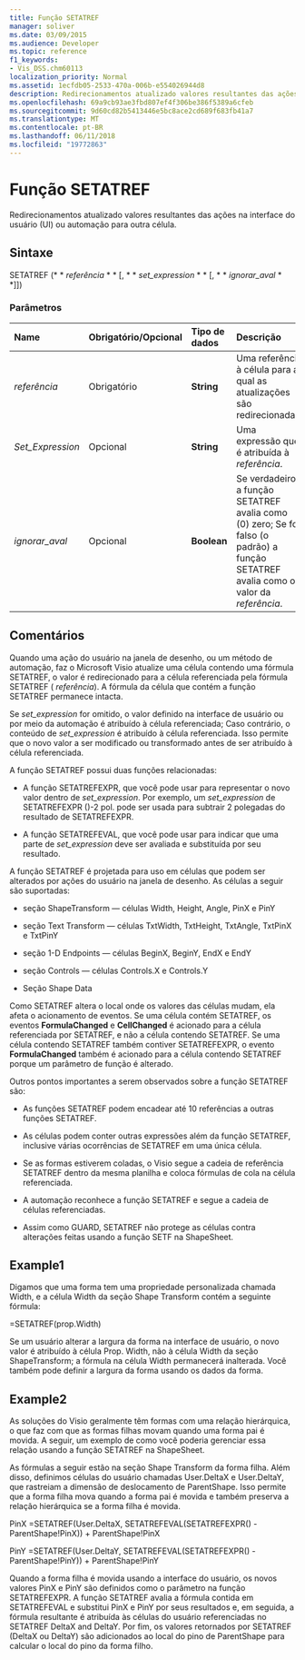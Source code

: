 ```yaml
---
title: Função SETATREF
manager: soliver
ms.date: 03/09/2015
ms.audience: Developer
ms.topic: reference
f1_keywords:
- Vis_DSS.chm60113
localization_priority: Normal
ms.assetid: 1ecfdb05-2533-470a-006b-e554026944d8
description: Redirecionamentos atualizado valores resultantes das ações na interface do usuário (UI) ou automação para outra célula.
ms.openlocfilehash: 69a9cb93ae3fbd807ef4f306be386f5389a6cfeb
ms.sourcegitcommit: 9d60cd82b5413446e5bc8ace2cd689f683fb41a7
ms.translationtype: MT
ms.contentlocale: pt-BR
ms.lasthandoff: 06/11/2018
ms.locfileid: "19772863"
---
```

# <a name="setatref-function"></a>Função SETATREF

Redirecionamentos atualizado valores resultantes das ações na interface do usuário (UI) ou automação para outra célula. 
  
## <a name="syntax"></a>Sintaxe

SETATREF (* * *referência* * * [, * * *set_expression* * * [, * * *ignorar_aval* * *]]) 
  
### <a name="parameters"></a>Parâmetros

|**Name**|**Obrigatório/Opcional**|**Tipo de dados**|**Descrição**|
|:-----|:-----|:-----|:-----|
| _referência_ <br/> |Obrigatório  <br/> |**String** <br/> |Uma referência à célula para a qual as atualizações são redirecionadas.  <br/> |
| _Set_Expression_ <br/> |Opcional  <br/> |**String** <br/> |Uma expressão que é atribuída à _referência_.  <br/> |
| _ignorar_aval_ <br/> |Opcional  <br/> |**Boolean** <br/> |Se verdadeiro, a função SETATREF avalia como (0) zero; Se for falso (o padrão) a função SETATREF avalia como o valor da _referência_.  <br/> |
   
## <a name="remarks"></a>Comentários

Quando uma ação do usuário na janela de desenho, ou um método de automação, faz o Microsoft Visio atualize uma célula contendo uma fórmula SETATREF, o valor é redirecionado para a célula referenciada pela fórmula SETATREF ( _referência_). A fórmula da célula que contém a função SETATREF permanece intacta.
  
Se _set_expression_ for omitido, o valor definido na interface de usuário ou por meio da automação é atribuído à célula referenciada; Caso contrário, o conteúdo de _set_expression_ é atribuído à célula referenciada. Isso permite que o novo valor a ser modificado ou transformado antes de ser atribuído à célula referenciada. 
  
A função SETATREF possui duas funções relacionadas: 
  
- A função SETATREFEXPR, que você pode usar para representar o novo valor dentro de _set_expression_. Por exemplo, um _set_expression_ de SETATREFEXPR ()-2 pol. pode ser usada para subtrair 2 polegadas do resultado de SETATREFEXPR. 
    
- A função SETATREFEVAL, que você pode usar para indicar que uma parte de _set_expression_ deve ser avaliada e substituída por seu resultado. 
    
A função SETATREF é projetada para uso em células que podem ser alterados por ações do usuário na janela de desenho. As células a seguir são suportadas:
  
- seção ShapeTransform — células Width, Height, Angle, PinX e PinY
    
- seção Text Transform — células TxtWidth, TxtHeight, TxtAngle, TxtPinX e TxtPinY
    
- seção 1-D Endpoints  — células BeginX, BeginY, EndX e EndY
    
- seção Controls — células Controls.X e Controls.Y
    
- Seção Shape Data
    
Como SETATREF altera o local onde os valores das células mudam, ela afeta o acionamento de eventos. Se uma célula contém SETATREF, os eventos **FormulaChanged** e **CellChanged** é acionado para a célula referenciada por SETATREF, e não a célula contendo SETATREF. Se uma célula contendo SETATREF também contiver SETATREFEXPR, o evento **FormulaChanged** também é acionado para a célula contendo SETATREF porque um parâmetro de função é alterado. 
  
Outros pontos importantes a serem observados sobre a função SETATREF são:
  
- As funções SETATREF podem encadear até 10 referências a outras funções SETATREF. 
    
- As células podem conter outras expressões além da função SETATREF, inclusive várias ocorrências de SETATREF em uma única célula.
    
- Se as formas estiverem coladas, o Visio segue a cadeia de referência SETATREF dentro da mesma planilha e coloca fórmulas de cola na célula referenciada. 
    
- A automação reconhece a função SETATREF e segue a cadeia de células referenciadas. 
    
- Assim como GUARD, SETATREF não protege as células contra alterações feitas usando a função SETF na ShapeSheet.
    
## <a name="example1"></a>Example1

Digamos que uma forma tem uma propriedade personalizada chamada Width, e a célula Width da seção Shape Transform contém a seguinte fórmula:
  
=SETATREF(prop.Width)
  
Se um usuário alterar a largura da forma na interface de usuário, o novo valor é atribuído à célula Prop. Width, não à célula Width da seção ShapeTransform; a fórmula na célula Width permanecerá inalterada. Você também pode definir a largura da forma usando os dados da forma.
  
## <a name="example2"></a>Example2

As soluções do Visio geralmente têm formas com uma relação hierárquica, o que faz com que as formas filhas movam quando uma forma pai é movida. A seguir, um exemplo de como você poderia gerenciar essa relação usando a função SETATREF na ShapeSheet. 
  
As fórmulas a seguir estão na seção Shape Transform da forma filha. Além disso, definimos células do usuário chamadas User.DeltaX e User.DeltaY, que rastreiam a dimensão de deslocamento de ParentShape. Isso permite que a forma filha mova quando a forma pai é movida e também preserva a relação hierárquica se a forma filha é movida.
  
PinX =SETATREF(User.DeltaX, SETATREFEVAL(SETATREFEXPR() - ParentShape!PinX)) + ParentShape!PinX
  
PinY =SETATREF(User.DeltaY, SETATREFEVAL(SETATREFEXPR() - ParentShape!PinY)) + ParentShape!PinY
  
Quando a forma filha é movida usando a interface do usuário, os novos valores PinX e PinY são definidos como o parâmetro na função SETATREFEXPR. A função SETATREF avalia a fórmula contida em SETATREFEVAL e substitui PinX e PinY por seus resultados e, em seguida, a fórmula resultante é atribuída às células do usuário referenciadas no SETATREF DeltaX and DeltaY. Por fim, os valores retornados por SETATREF (DeltaX ou DeltaY) são adicionados ao local do pino de ParentShape para calcular o local do pino da forma filho.
  

